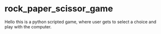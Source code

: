 # rock_paper_scissor_game
Hello this is a python scripted game, where user gets to select  a choice and play with the computer. 
